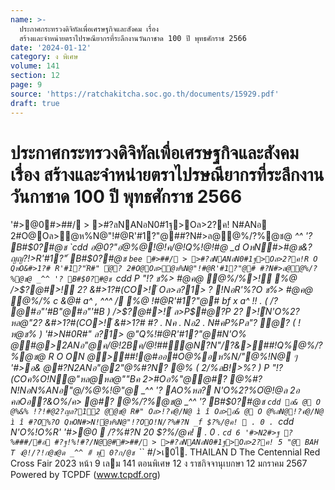 ```yaml
---
name: >-
  ประกาศกระทรวงดิจิทัลเพื่อเศรษฐกิจและสังคม เรื่อง
  สร้างและจำหน่ายตราไปรษณียากรที่ระลึกงานวันกาชาด 100 ปี พุทธศักราช 2566
date: '2024-01-12'
category: ง พิเศษ
volume: 141
section: 12
page: 9
source: 'https://ratchakitcha.soc.go.th/documents/15929.pdf'
draft: true
---
```


# ประกาศกระทรวงดิจิทัลเพื่อเศรษฐกิจและสังคม เรื่อง สร้างและจำหน่ายตราไปรษณียากรที่ระลึกงานวันกาชาด 100 ปี พุทธศักราช 2566

'#>@0#>##/ > >#?ลNANอN0#1ฐ>Oล>2?ค! N#ANอ 2#O@Oล>ํ@ห%N@"!#@R'#1?"@##?N#>ล@@%/?%@ช@ _^^ '? B#$0?#@ช `cdd อ@0?"อํ@%@!@!ค/@!Q%!@!#@ _d OหN#>#@ช&?ญญ?!>R'#1?"์ B#$0?#@ช `bee #>##/ > >#?ลNANอN0#1ฐ>Oล>2?ค!R O QหO&#>1?# R'#1?"์R#" ํ@? 2#O@Oล>ํ@ห%N@"!#@R'#1?"@# #?N#>ล@@%/?%@ช@ _^^ '? B#$0?#@ช `cdd P "!? ช%> #@ค@ ํ@%/%>!์ %@ />$?@#>!์ 2? &#>1?#(CO>!์ Oล>ล?1> ? !NอR'%?O ช%> #@ค@ ํ@%/% c &@# a^ , ^^^ / %@ !#@R'#1?"@# bf x a^ !! . ( /? @#อ"'#B"@#อ"'#B ) />$?@#>!์ ล>P$#@?P 2? >!์N'O%2?หล@"2? &#>1?#(CO>!์ &#>1?# #? . Nค . Nอ2 . N#คP%Pล"? ํ@? ( !ห@ช% ) '#>N#0R#" ล?1> @"Q%!#@R'#1?"@#N'O% @#@>2ANอ"@ค/@!2Bค/@!##ํ@N?N"/?&>##!Q%@%/?%@ช@ R O ON @>##!@#ออ#O@%อห%N/"@%!N@ ๆ '#>อ& @#?N2ANอ"@2"@%#?N? @% ( 2/%ลB!>%? ) P "!?(COค%O!N@"หล@หล@""Bค 2>#Oอ%"@@#? @%#?N!NอN%ANอ"@/%@%!@"@ _^^ '? AO%หล? N'O%2?%Oํ@!@ล 2อ คลOอ?&O%/ค> @#? @%/?%@ช@ _^^ '? B#$0?#@ช `cdd อ& @ O @%&% !?!#@2?ญล?1์2 @@ช@ R#" Oล>!?คํ@/N@ ì î Oล>อ& @ O @%ลN@!?คํ@/N@ ì î #?O%?O QหON#>N!ํ@ห%N@"!?OO!N/?%#?N _f $?%/@ค!  . 0 . `cdd N'O%!O%R' '#>@0  /?%#?N 20 $?%/@ค!  . 0 . `cd 6 '#>N2#>ฐ ?%###/#อ #?ฐ!%!#?/N@@##>##/ > >#?ลNANอN0#1ฐ>Oล>2?ค! 5 "@ BAH T ง@!/?!ก@ช@ด _^^ #ี พุ 0?ก/@ช `_`` #/>เ0ไ. THAILAN D The Centennial Red Cross Fair 2023 หน้า 9 เลม 141 ตอนพิเศษ 12 ง ราชกิจจานุเบกษา 12 มกราคม 2567 Powered by TCPDF (www.tcpdf.org)
